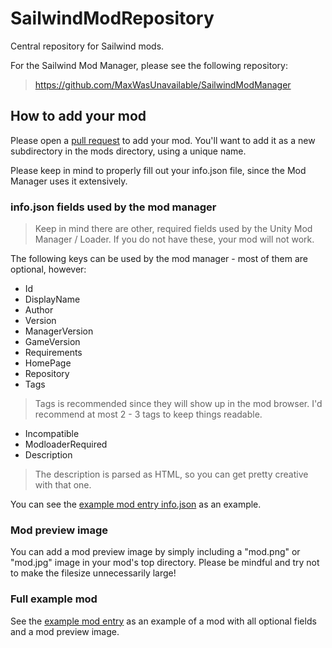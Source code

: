 # SailwindModRepository
Central repository for Sailwind mods.


For the Sailwind Mod Manager, please see the following repository:
> https://github.com/MaxWasUnavailable/SailwindModManager


## How to add your mod

Please open a [pull request](https://docs.github.com/en/pull-requests/collaborating-with-pull-requests/proposing-changes-to-your-work-with-pull-requests/about-pull-requests) to add your mod. You'll want to add it as a new subdirectory in the mods directory, using a unique name.

Please keep in mind to properly fill out your info.json file, since the Mod Manager uses it extensively.

### info.json fields used by the mod manager
> Keep in mind there are other, required fields used by the Unity Mod Manager / Loader. If you do not have these, your mod will not work.

The following keys can be used by the mod manager - most of them are optional, however:

* Id
* DisplayName
* Author
* Version
* ManagerVersion
* GameVersion
* Requirements
* HomePage
* Repository
* Tags
> Tags is recommended since they will show up in the mod browser. I'd recommend at most 2 - 3 tags to keep things readable.
* Incompatible
* ModloaderRequired
* Description
> The description is parsed as HTML, so you can get pretty creative with that one.

You can see the [example mod entry info.json](https://github.com/MaxWasUnavailable/SailwindModRepository/blob/master/mods/example_mod_entry/info.json) as an example.

### Mod preview image

You can add a mod preview image by simply including a "mod.png" or "mod.jpg" image in your mod's top directory. Please be mindful and try not to make the filesize unnecessarily large!

### Full example mod

See the [example mod entry](https://github.com/MaxWasUnavailable/SailwindModRepository/blob/master/mods/example_mod_entry) as an example of a mod with all optional fields and a mod preview image.
